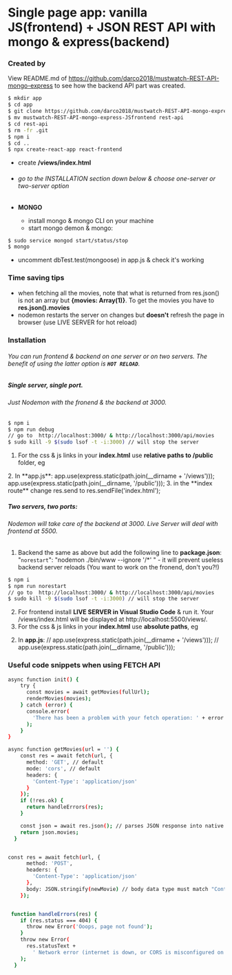 # Single page app: vanilla JS(frontend) + JSON REST API with mongo & express(backend) 

### Created by
View README.md of  https://github.com/darco2018/mustwatch-REST-API-mongo-express to see how the backend API part was created.
```sh
$ mkdir app
$ cd app
$ git clone https://github.com/darco2018/mustwatch-REST-API-mongo-express-JSfrontend.git
$ mv mustwatch-REST-API-mongo-express-JSfrontend rest-api
$ cd rest-api
$ rm -fr .git
$ npm i
$ cd ..
$ npx create-react-app react-frontend
```  
- create **/views/index.html**
- ###### go to the INSTALLATION section down below & choose one-server or two-server option


- **MONGO**
  - install mongo & mongo CLI on your machine
  - start mongo demon & mongo:
  
```sh
$ sudo service mongod start/status/stop
$ mongo
```
 - uncomment dbTest.test(mongoose) in app.js & check it's working

### Time saving tips
   - when fetching all the movies, note that what is returned from res.json() is not an array but **{**movies: Array(1)**}**. To get the movies you have to **res.json().movies**
   - nodemon restarts the server on changes but **doesn't** refresh the page in browser (use LIVE SERVER for hot reload)

### Installation

###### You can run frontend & backend on one server or on two servers. The benefit of using the latter option is **`HOT RELOAD`**.
&NewLine;
##### Single server, single port.
###### Just Nodemon with the fronend & the backend at 3000.
&NewLine;
```sh
$ npm i
$ npm run debug
// go to  http://localhost:3000/ & http://localhost:3000/api/movies
$ sudo kill -9 $(sudo lsof -t -i:3000) // will stop the server
```
1. For the css & js links in your **index.html** use **relative paths to /public** folder, eg 
<link rel="stylesheet" href="stylesheets/styles.css" >
<script src="javascripts/index.js"></script>
2. In **app.js**:
app.use(express.static(path.join(__dirname + '/views'))); 
app.use(express.static(path.join(__dirname, '/public')));
3. in the **index route** change
res.send to res.sendFile('index.html');

#####  Two servers, two ports:
###### Nodemon will take care of the backend at 3000. Live Server will deal with frontend at 5500.
&NewLine;
1. Backend the same as above but add the following line to **package.json**:
"`norestart`": "nodemon ./bin/www --ignore '/*' " - it will prevent useless backend server reloads (You want to work on the fronend, don't you?!)
&NewLine;
```sh
$ npm i 
$ npm run norestart
// go to  http://localhost:3000/ & http://localhost:3000/api/movies
$ sudo kill -9 $(sudo lsof -t -i:3000) // will stop the server
```
2. For frontend install **LIVE SERVER in Visual Studio Code** & run it. 
Your &nbsp; /views/index.html will be displayed at http://localhost:5500/views/. 
3. For the css & js links in your **index.html** use **absolute paths**, eg 
<link rel="stylesheet" href="/public/stylesheets/styles.css" >
<script src="/public/javascripts/index.js"></script>

2. In **app.js**:
// app.use(express.static(path.join(__dirname + '/views'))); 
// app.use(express.static(path.join(__dirname, '/public')));

### Useful code snippets when using FETCH API

```sh
async function init() {
    try {
      const movies = await getMovies(fullUrl);
      renderMovies(movies);
    } catch (error) {
      console.error(
        'There has been a problem with your fetch operation: ' + error.message
      );
    }
}

async function getMovies(url = '') {
    const res = await fetch(url, {
      method: 'GET', // default
      mode: 'cors', // default
      headers: {
        'Content-Type': 'application/json'
      }
    });
    if (!res.ok) {
      return handleErrors(res);
    }

    const json = await res.json(); // parses JSON response into native JavaScript objects
    return json.movies;
  }


const res = await fetch(url, {
      method: 'POST',
      headers: {
        'Content-Type': 'application/json'
      },
      body: JSON.stringify(newMovie) // body data type must match "Content-Type" header
    });


 function handleErrors(res) {
    if (res.status === 404) {
      throw new Error('Ooops, page not found');
    }
    throw new Error(
      res.statusText +
        ' Network error (internet is down, or CORS is misconfigured on the server-side, or permission issues, etc.)'
    );
  }

